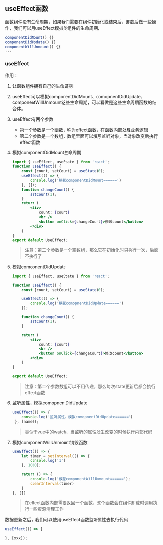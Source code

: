## useEffect函数

函数组件没有生命周期，如果我们需要在组件初始化或结束后，卸载后做一些操作，我们可以用useEffect模拟类组件的生命周期，

```js
componentDidMount() {}
componentDidUpdate() {}
componentWillUnmount() {}
...
```



### useEffect

作用：

1. 让函数组件拥有自己的生命周期
2. useEffect可以模拟componentDidMount、comopnentDidUpdate、componentWillUnmount这些生命周期，可以看做是这些生命周期函数的结合体。
3. useEffect有两个参数
   * 第一个参数是一个函数，称为effect函数，在函数内部处理业务逻辑
   * 第二个参数是一个数组，数组里面可以填写监听对象，当对象改变后执行effect函数



1. 模拟componentDidMount生命周期

   ```jsx
   import { useEffect, useState } from 'react';
   function UseEffect() {
       const [count, setCount] = useState(0);
       useEffect(() => {
           console.log('模拟componentDidMount======')
       }, []);
       function changeCount() {
           setCount(1);
       }
       return (
           <div>
               count: {count}
               <br />
               <button onClick={changeCount}>修改count</button>
           </div>
       )
   }
   export default UseEffect;
   ```

   > 注意：第二个参数是一个空数组，那么它在初始化时只执行一次，后面不执行了

2. 模拟comopnentDidUpdate

   ```jsx
   import { useEffect, useState } from 'react';
   
   function UseEffect() {
       const [count, setCount] = useState(0);
   
       useEffect(() => {
           console.log('模拟comopnentDidUpdate======')
       });
   
       function changeCount() {
           setCount(1);
       }
   
       return (
           <div>
               count: {count}
               <br />
               <button onClick={changeCount}>修改count</button>
           </div>
       )
   }
   
   export default UseEffect;
   
   ```

   > 注意：第二个参数数组可以不用传递，那么每次state更新后都会执行effect函数

3. 监听属性，模拟comopnentDidUpdate

   ```jsx
   useEffect(() => {
       console.log('监听属性，模拟comopnentDidUpdate======')
    }, [name]);
   ```

   > 类似于vue中的watch，当监听的属性发生改变的时候执行内部代码

4. 模拟componentWillUnmount销毁函数

   ```jsx
   useEffect(() => {
       let timer = setInterval(() => {
           console.log('1')
       }, 1000);
   
       return () => {
           console.log('模拟componentWillUnmount======');
           clearInterval(timer)
       }
   }, [])
   ```

   > 在effect函数内部需要返回一个函数，这个函数会在组件卸载时调用执行一些资源清理工作



数据更新之后，我们可以使用useEffect函数监听属性去执行代码

```jsx
useEffect(() => {
    
}, [xxx]);
```

